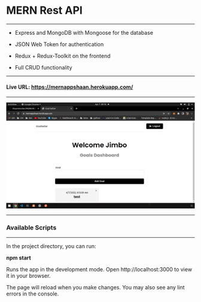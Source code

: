 # MERN Rest API

---

- Express and MongoDB with Mongoose for the database

- JSON Web Token for authentication

- Redux + Redux-Toolkit on the frontend

- Full CRUD functionality

---

#### Live URL: https://mernappshaan.herokuapp.com/

---

![alt text](https://github.com/ShaanWocker/MERN-REST-API/blob/main/assets/Screenshot.png?raw=true)

---

### Available Scripts

---

In the project directory, you can run:

**npm start**

Runs the app in the development mode.
Open http://localhost:3000 to view it in your browser.

The page will reload when you make changes.
You may also see any lint errors in the console.
